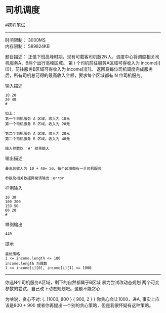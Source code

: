 # 司机调度

#携程笔试  
 

---

时间限制： 3000MS  
内存限制： 589824KB  

题目描述：
正值下班高峰时期，现有可载客司机数2N人，调度中心将调度相关司机服务A、B两个出行高峰区域。
第 i 个司机前往服务A区域可得收入为 income[i][0]，前往服务B区域可得收入为 income[i][1]。
返回将每位司机调度完成服务后，所有司机总可得的最高收入金额，要求每个区域都有 N 位司机服务。


输入描述
```text
10 20
20 40
#

如上：
第一个司机服务 A 区域，收入为 10元
第一个司机服务 B 区域，收入为 20元

第二个司机服务 A 区域，收入为 20元
第二个司机服务 B 区域，收入为 40元

输入参数以 '#' 结束输入
```

输出描述
```text
最高总收入为 10 + 40= 50，每个区域都有一半司机服务

参数及相关数据异常请输出：error
```

样例输入
```text
10 30
100 200
150 50
60 20
#
```

样例输出
```text
440
```

提示
```text
最优策略
1 <= income.length <= 100
income.length 为偶数
1 <= income[i][0], income[i][1] <= 1000
```




---

你选N个司机服务A区域，剩下的自然都属于B区域
暴力尝试改动态规划
两个可变参数的尝试，自己改下动态规划吧。这题不能贪心

为啥说，贪心不对:
{.   {1000,   800  }     { 900,   2   }   }
你贪心会让1000，进A, 事实上应该是800 + 900
或者你再提出一个别的贪心策略，但是我很怀疑有这种策略。
